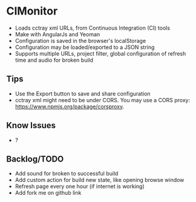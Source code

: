 

# CIMonitor


- Loads cctray xml URLs, from Continuous Integration (CI) tools
- Make with AngularJs and Yeoman
- Configuration is saved in the browser's localStorage
- Configuration may be loaded/exported to a JSON string
- Supports multiple URLs, project filter, global configuration of refresh time and audio for broken build


## Tips

- Use the Export button to save and share configuration
- cctray xml might need to be under CORS. You may use a CORS proxy: https://www.npmjs.org/package/corsproxy.


## Know Issues

- ?


## Backlog/TODO

- Add sound for broken to successful build
- Add custom action for build new state, like opening browse window
- Refresh page every one hour (if internet is working)
- Add fork me on github link
